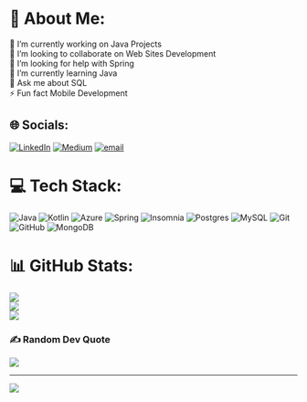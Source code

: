 # 💫 About Me:
🔭 I’m currently working on Java Projects<br>👯 I’m looking to collaborate on Web Sites Development<br>🤝 I’m looking for help with Spring<br>🌱 I’m currently learning Java<br>💬 Ask me about SQL<br>⚡ Fun fact Mobile Development


## 🌐 Socials:
[![LinkedIn](https://img.shields.io/badge/LinkedIn-%230077B5.svg?logo=linkedin&logoColor=white)](https://linkedin.com/in/https://www.linkedin.com/in/gabriela-ssa/) [![Medium](https://img.shields.io/badge/Medium-12100E?logo=medium&logoColor=white)](https://medium.com/@gabdev) [![email](https://img.shields.io/badge/Email-D14836?logo=gmail&logoColor=white)](mailto:gabiecanelaa@gmail.com) 


# 💻 Tech Stack:
![Java](https://img.shields.io/badge/java-%23ED8B00.svg?style=flat&logo=openjdk&logoColor=white) ![Kotlin](https://img.shields.io/badge/kotlin-%237F52FF.svg?style=flat&logo=kotlin&logoColor=white) ![Azure](https://img.shields.io/badge/azure-%230072C6.svg?style=flat&logo=microsoftazure&logoColor=white) ![Spring](https://img.shields.io/badge/spring-%236DB33F.svg?style=flat&logo=spring&logoColor=white) ![Insomnia](https://img.shields.io/badge/Insomnia-black?style=flat&logo=insomnia&logoColor=5849BE) ![Postgres](https://img.shields.io/badge/postgres-%23316192.svg?style=flat&logo=postgresql&logoColor=white) ![MySQL](https://img.shields.io/badge/mysql-4479A1.svg?style=flat&logo=mysql&logoColor=white) ![Git](https://img.shields.io/badge/git-%23F05033.svg?style=flat&logo=git&logoColor=white) ![GitHub](https://img.shields.io/badge/github-%23121011.svg?style=flat&logo=github&logoColor=white) ![MongoDB](https://img.shields.io/badge/MongoDB-%234ea94b.svg?style=flat&logo=mongodb&logoColor=white)


# 📊 GitHub Stats:
![](https://github-readme-stats.vercel.app/api?username=gabriela-data&theme=dracula&hide_border=false&include_all_commits=false&count_private=false)<br/>
![](https://github-readme-streak-stats.herokuapp.com/?user=gabriela-data&theme=dracula&hide_border=false)<br/>
![](https://github-readme-stats.vercel.app/api/top-langs/?username=gabriela-data&theme=dracula&hide_border=false&include_all_commits=false&count_private=false&layout=compact)


### ✍️ Random Dev Quote
![](https://quotes-github-readme.vercel.app/api?type=horizontal&theme=tokyonight)

---
[![](https://visitcount.itsvg.in/api?id=gabriela-data&icon=1&color=11)](https://visitcount.itsvg.in)

<!-- Proudly created with GPRM ( https://gprm.itsvg.in ) -->
